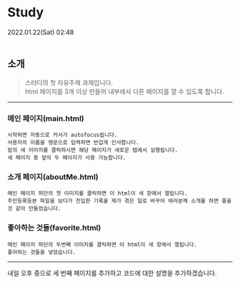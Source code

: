 # Study
2022.01.22(Sat) 02:48<br><br>

##  소개

>스터디의 첫 자유주제 과제입니다.<br>
>html 페이지를 3개 이상 만들어 내부에서 다른 페이지를 열 수 있도록 합니다.
----------------------------------------
### 메인 페이지(main.html)

```
시작하면 자동으로 커서가 autofocus됩니다.
사용자의 이름을 영문으로 입력하면 반갑게 인사합니다.
밑의 세 이미지를 클릭하시면 해당 페이지가 새로운 탭에서 실행됩니다.
세 페이지 중 앞의 두 페이지가 사용 가능합니다.
```

### 소개 페이지(aboutMe.html)

```
메인 페이지 하단의 첫 이미지를 클릭하면 이 html이 새 창에서 열립니다.
주민등록등본 파일을 보다가 전입한 기록을 제가 겪은 일로 바꾸어 여러분께 소개를 하면 좋을 것 같아 만들었습니다.
```

### 좋아하는 것들(favorite.html)

```
메인 페이지 하단의 두번째 이미지를 클릭하면 이 html이 새 창에서 열립니다.
좋아하는 것들을 넣었습니다.
```
-------------------------------------
내일 오후 중으로 세 번째 페이지를 추가하고 코드에 대한 설명을 추가하겠습니다.

